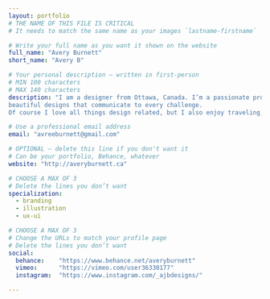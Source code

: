 ```yaml
---
layout: portfolio
# THE NAME OF THIS FILE IS CRITICAL
# It needs to match the same name as your images `lastname-firstname`

# Write your full name as you want it shown on the website
full_name: "Avery Burnett"
short_name: "Avery B"

# Your personal description — written in first-person
# MIN 100 characters
# MAX 140 characters
description: "I am a designer from Ottawa, Canada. I’m a passionate problem solver and love designing for myself and others. My focus is packaging design, branding & identity, UI/UX, illustration and print media. Most of all I make
beautiful designs that communicate to every challenge.
Of course I love all things design related, but I also enjoy traveling, drinking tea, crafting and my cat. When I’m not designing you can find me enjoying the outdoors or spending time with friends and family."

# Use a professional email address
email: "avreeburnett@gmail.com"

# OPTIONAL — delete this line if you don't want it
# Can be your portfolio, Behance, whatever
website: "http://averyburnett.ca"

# CHOOSE A MAX OF 3
# Delete the lines you don’t want
specialization:
  - branding
  - illustration
  - ux-ui

# CHOOSE A MAX OF 3
# Change the URLs to match your profile page
# Delete the lines you don’t want
social:
  behance:    "https://www.behance.net/averyburnett"
  vimeo:      "https://vimeo.com/user36330177"
  instagram:  "https://www.instagram.com/_ajbdesigns/"

---
```

